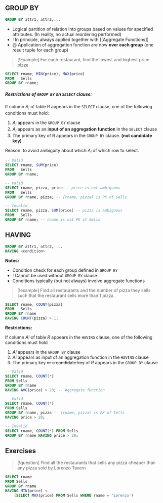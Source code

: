 
## GROUP BY

```sql
GROUP BY attr1, attr2,...
```

- Logical partition of relation into groups based on values for specified attributes. (In reality, no actual reordering performed)
- ! In principle, always applied together with [[Aggregate Functions]]
- @ Application of aggregation function are now **over each group** (one result tuple for each group)

> [!Example]
> For each restaurant, find the lowest and highest price pizza

```sql
SELECT rname, MIN(price), MAX(price)
FROM   Sells
GROUP BY rname;
```

##### Restrictions of `GROUP BY` on `SELECT` clause:

If column $A_i$ of table R appears in the `SELECT` clause, one of the following conditions must hold:
1. $A_i$ appears in the `GROUP BY` clause
2. $A_i$ appears as an **input of an aggregation function** in the `SELECT` clause
3. The primary key of R appears in the `GROUP BY` clause. **(not candidate key)**

Reason: to avoid ambiguity about which $A_i$ of which row to select.

```sql
-- Valid
SELECT rname, SUM(price)
FROM   Sells
GROUP BY rname;

-- Valid
SELECT rname, pizza, price -- price is not ambiguous
FROM   Sells
GROUP BY rname, pizza; -- {rname, pizza} is PK of Sells

-- Invalid
SELECT rname, pizza, SUM(price) -- pizza is ambiguous
FROM   Sells
GROUP BY rname; -- rname is not PK of Sells
```


## HAVING

```sql
GROUP BY attr1, attr2, ...
HAVING <condition>
```

**Notes:**
- Condition check for each group defined in `GROUP BY`
- ! Cannot be used without `GROUP BY` clause
- Conditions typically (but not always) involve aggregate functions

>[!example]
> Find all restaurants and the number of pizza they sells such that the restaurant sells more than 1 pizza.

```sql
SELECT rname, COUNT(pizza)
FROM   Sells
GROUP BY rname
HAVING COUNT(pizza) > 1;
```

**Restrictions:**

If column _Ai_ of table _R_ appears in the `HAVING` clause, one of the following conditions must hold

1.  _Ai_ appears in the `GROUP BY` clause
2.  _Ai_ appears as input of an aggregation function in the `HAVING` clause
3.  The primary key ~~or a candidate key~~ of _R_ appears in the `GROUP BY` clause

```sql
-- Valid
SELECT rname, COUNT(*) 
FROM Sells
GROUP BY rname 
HAVING AVG(price) > 20; -- Aggregate function

-- Valid
SELECT rname, COUNT(*) 
FROM Sells
GROUP BY rname, pizza -- (rname, pizza) is PK of Sells
HAVING price > 20;

-- Invalid
SELECT rname, COUNT(*) FROM Sells
GROUP BY rname HAVING price > 20;
```



## Exercises

>[!question]
> Find all the restaurants that sells any pizza cheaper than any pizza sold by Lorenzo Tavern

```sql
SELECT rname
FROM Sells
GROUP BY rname
HAVING MIN(price) < 
	(SELECT MAX(price) FROM Sells WHERE rname = 'Lorenzo')
```